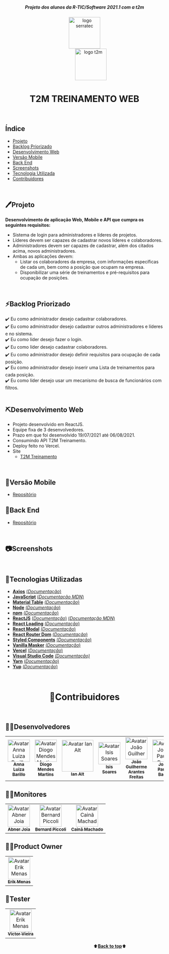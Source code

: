 <a name="back-to-top">
<h5 align="center"><b><i>Projeto dos alunos da R-TIC/Software 2021.1 com a t2m</i></b></h5>
<p align="center">
<img height="100px" src="https://github.com/marcosbarker/serratec.residencia/blob/main/assets/logoSerratec.png" alt="logo serratec"/><br>&nbsp;&nbsp;&nbsp;&nbsp;&nbsp;&nbsp;&nbsp;&nbsp;&nbsp;&nbsp;<img height="100px" src="https://github.com/marcosbarker/serratec.residencia/blob/main/assets/logot2m1.png" alt="logo t2m"/>
</p>
<h1 align="center">T2M TREINAMENTO WEB</h1>
</br>

## Índice
- [Projeto](#projeto)
- [Backlog Priorizado](#backlog-priorizado)
- [Desenvolvimento Web](#desenvolvimento-web)
- [Versão Mobile](#versão-mobile)
- [Back End](#back-end)
- [Screenshots](#screenshots)
- [Tecnologia Utilizada](#tecnologias-utilizadas)
- [Contribuidores](#contribuidores)
<br>
<a name="projeto">

## 🖊️Projeto
**Desenvolvimento de aplicação Web, Mobile e API que cumpra os seguintes requisitos:**
- Sistema de login para administradores e líderes de projetos.
- Líderes devem ser capazes de cadastrar novos líderes e colaboradores.
- Administradores devem ser capazes de cadastrar, além dos citados acima, novos administradores.
- Ambas as aplicações devem:
  - Listar os colaboradores da empresa, com informações específicas de cada um, bem como a posição que ocupam na empresa.
  - Disponibilizar uma série de treinamentos e pré-requisitos para ocupação de posições.
<br>

## ⚡Backlog Priorizado 
✔️ Eu como administrador desejo cadastrar colaboradores.<br> 
✔️ Eu como administrador desejo cadastrar outros administradores e líderes e no sistema.<br>
✔️ Eu como líder desejo fazer o login.<br>
✔️ Eu como líder desejo cadastrar colaboradores.<br>
✔️ Eu como administrador desejo definir requisitos para ocupação de cada posição.<br>
✔️ Eu como administrador desejo inserir uma Lista de treinamentos para cada posição.<br>
✔️ Eu como líder desejo usar um mecanismo de busca de funcionários com filtros.<br>
<br>
<a name="desenvolvimento-web">

## ⛏️Desenvolvimento Web
- Projeto desenvolvido em ReactJS.
- Equipe fixa de 3 desenvolvedores.
- Prazo em que foi desenvolvido 19/07/2021 até 06/08/2021.
- Consumindo API T2M Treinamento.
- Deploy feito no Vercel.
- Site 
  - [T2M Treinamento](https://t2mtreinamentos.herokuapp.com/)
<br>

## 📱Versão Mobile
- [Repositório](https://github.com/serratec/20211t2mTreinamentoMobile)

## 🍃Back End
- [Repositório](https://github.com/serratec/2021.1t2mTreinamento)
<br>

## 📷Screenshots
<br>

## 🚀Tecnologias Utilizadas
- [**Axios**](https://www.npmjs.com/package/react-axios)    [(*Documentação*)](https://www.npmjs.com/package/react-axios)
- [**JavaScript**](https://www.javascript.com/)    [(*Documentação MDN*)](https://developer.mozilla.org/pt-BR/docs/Web/JavaScript)
- [**Material Table**](https://material-table.com/#/)    [(*Documentação*)](https://material-table.com/#/docs/all-props)
- [**Node**](https://nodejs.org/en/)    [(*Documentação*)](https://nodejs.org/en/docs/)
- [**npm**](https://www.npmjs.com/)    [(*Documentação*)](https://docs.npmjs.com/)
- [**ReactJS**](https://reactjs.org/)    [(*Documentação*)](https://reactjs.org/tutorial/tutorial.html)    [(*Documentação MDN*)](https://developer.mozilla.org/pt-BR/docs/Learn/Tools_and_testing/Client-side_JavaScript_frameworks/React_getting_started)
- [**React Loading**](https://github.com/Summer-andy/react-loading)    [(*Documentação*)](https://www.npmjs.com/package/react-loadingg)
- [**React Modal**](https://github.com/reactjs/react-modal)    [(*Documentação*)](https://www.npmjs.com/package/react-modal)
- [**React Router Dom**](https://github.com/ReactTraining/react-router#readme)    [(*Documentação*)](https://www.npmjs.com/package/react-router-dom)
- [**Styled Components**](https://styled-components.com/)    [(*Documentação*)](https://styled-components.com/docs)
- [**Vanilla Masker**](http://vanilla-masker.github.io/vanilla-masker/)    [(*Documentação*)](https://github.com/vanilla-masker/vanilla-masker)
- [**Vercel**](https://vercel.com)    [(*Documentação*)](https://vercel.com/docs)
- [**Visual Studio Code**](https://code.visualstudio.com/)    [*(Documentação)*](https://code.visualstudio.com/docs)
- [**Yarn**](https://yarnpkg.com/)    [(*Documentação*)](https://yarnpkg.com/getting-started) 
- [**Yup**](https://github.com/jquense/yup)    [(*Documentação*)](https://www.npmjs.com/package/yup)

<br>
<h1 align="center">🤝Contribuidores</h1><br>

## 👩‍💻Desenvolvedores
<table>
  <tr>
    <td align="center">
      <a href="https://github.com/Anna-Luiza">
        <img src="https://unavatar.vercel.app/github/Anna-Luiza" width="70px;" alt="Avatar Anna Luiza Barillo"/><br>
        <sub>
          <b>Anna Luiza Barillo</b>
        </sub>
      </a>
    </td>
    <td align="center">
      <a href="https://github.com/Diogo-Mendes-Martins">
        <img src="https://unavatar.vercel.app/github/Diogo-Mendes-Martins" width="70px;" alt="Avatar Diogo Mendes Martins"/><br>
        <sub>
          <b>Diogo Mendes Martins</b>
        </sub>
      </a><br>
    </td>
    <td align="center">
      <a href="https://github.com/ianalt">
        <img src="https://unavatar.vercel.app/github/ianalt" width="100px;" alt="Avatar Ian Alt"/><br>
        <sub>
          <b>Ian Alt</b>
        </sub>
      </a><br>
    </td>
    <td align="center">
      <a href="https://github.com/isis-la">
        <img src="https://unavatar.vercel.app/github/isis-la" width="70px;" alt="Avatar Isis Soares"/><br>
        <sub>
          <b>Isis Soares</b>
        </sub>
      </a><br>
    </td>
    <td align="center">
      <a href="https://github.com/joaogarantesf">
        <img src="https://unavatar.vercel.app/github/joaogarantesf" width="70px;" alt="Avatar João Guilherme Arantes Freitas"/><br>
        <sub>
          <b>João Guilherme Arantes Freitas</b>
        </sub>
      </a><br>
    </td>
    <td align="center">
      <a href="https://github.com/JpBade">
        <img src="https://unavatar.vercel.app/github/JpBade" width="70px;" alt="Avatar João Paulo Bade"/><br>
        <sub>
          <b>João Paulo Bade</b>
        </sub>
      </a><br>
    </td>
    <td align="center">
      <a href="https://github.com/marcosbarker">
        <img src="https://unavatar.vercel.app/github/marcosbarker" width="70px;" alt="Avatar Marcos Paulo Marques Corrêa Gomes"/><br>
        <sub>
        <b>Marcos Paulo Marques Corrêa</b>
        </sub>
      </a><br>
    </td>
    <td align="center">
      <a href="https://github.com/MatheusJRM">
        <img src="https://unavatar.vercel.app/github/MatheusJRM" width="70px;" alt="Avatar Matheus José"/><br>
        <sub>
          <b>Matheus José Ribeiro de Moura</b>
        </sub>
      </a><br>
    </td>
    <td align="center">
      <a href="https://github.com/ThiagoLino311">
        <img src="https://unavatar.vercel.app/github/ThiagoLino311" width="70px;" alt="Avatar Thiago Lino"/><br>
        <sub>
          <b>Thiago Lino</b>
        </sub>
      </a><br>
    </td>
</table>

## 🧑‍🏫Monitores
<table>
  <tr>
    <td align="center">
      <a href="https://github.com/AbJoia">
        <img src="https://unavatar.vercel.app/github/AbJoia" width="70px;" alt="Avatar Abner Joia"/><br>
        <sub>
          <b>Abner Joia</b>
        </sub>
      </a>
    </td>
    <td align="center">
      <a href="https://github.com/bernardpiccoli">
        <img src="https://unavatar.vercel.app/github/bernardpiccoli" width="70px;" alt="Avatar Bernard Piccoli"/><br>
        <sub>
          <b>Bernard Piccoli</b>
        </sub>
      </a><br>
    </td>
    <td align="center">
      <a href="https://github.com/caina-machado">
        <img src="https://unavatar.vercel.app/github/caina-machado" width="70px;" alt="Avatar Cainã Machado"/><br>
        <sub>
          <b>Cainã Machado</b>
        </sub>
      </a><br>
    </td>
  </table>

## 👨‍💼Product Owner
<table>
  <tr>
    <td align="center">
      <a href="https://www.linkedin.com/in/erik-menas-584b541b4/">
        <img src="https://media-exp1.licdn.com/dms/image/C5603AQG9UTGBqdg0Lg/profile-displayphoto-shrink_800_800/0/1598134993134?e=1634169600&v=beta&t=MAMU0Z0lCpqmZO9gGu9IhOhgjjb1idW7qCxvPf7X1K0" width="70px;" alt="Avatar Erik Menas"/><br>
        <sub>
          <b>Erik Menas</b>
        </sub>
      </a>
    </td>
</table>

## 🧪Tester
<table>
  <tr>
    <td align="center">
      <a href="https://www.linkedin.com/in/victor-vieira-0081a720a/">
        <img src="https://media-exp1.licdn.com/dms/image/C4D03AQEdSLkcVxoVMA/profile-displayphoto-shrink_800_800/0/1621457958970?e=1634169600&v=beta&t=3A9vOOY3FIGWNpdUYoQCc9x9CiIi7VEBBvMphXGAQ9k" width="70px;" alt="Avatar Erik Menas"/><br>
        <sub>
          <b>Victor Vieira</b>
        </sub>
      </a>
    </td>
</table>

&emsp;&emsp;&emsp;&emsp;&emsp;&emsp;&emsp;&emsp;&emsp;&emsp;&emsp;&emsp;&emsp;&emsp;&emsp;&emsp;&emsp;&emsp;&emsp;&emsp;⬆️[**Back to top**](#back-to-top)⬆️